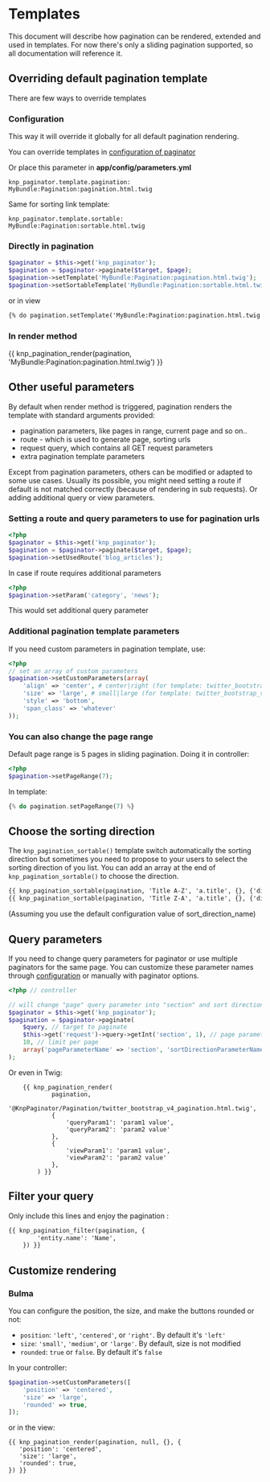 # Templates

This document will describe how pagination can be rendered, extended and used in
templates. For now there's only a sliding pagination supported, so all documentation
will reference it.

## Overriding default pagination template

There are few ways to override templates

### Configuration

This way it will override it globally for all default pagination rendering.

You can override templates in [configuration of
paginator](http://github.com/KnpLabs/KnpPaginatorBundle/blob/master/README.md#configuration)

Or place this parameter in **app/config/parameters.yml**

    knp_paginator.template.pagination: MyBundle:Pagination:pagination.html.twig

Same for sorting link template:

    knp_paginator.template.sortable:   MyBundle:Pagination:sortable.html.twig

### Directly in pagination

``` php
$paginator = $this->get('knp_paginator');
$pagination = $paginator->paginate($target, $page);
$pagination->setTemplate('MyBundle:Pagination:pagination.html.twig');
$pagination->setSortableTemplate('MyBundle:Pagination:sortable.html.twig');
```

or in view

``` html
{% do pagination.setTemplate('MyBundle:Pagination:pagination.html.twig') %}
```

### In render method

{{ knp_pagination_render(pagination, 'MyBundle:Pagination:pagination.html.twig') }}

## Other useful parameters

By default when render method is triggered, pagination renders the template
with standard arguments provided:

- pagination parameters, like pages in range, current page and so on..
- route - which is used to generate page, sorting urls
- request query, which contains all GET request parameters
- extra pagination template parameters

Except from pagination parameters, others can be modified or adapted to some
use cases. Usually its possible, you might need setting a route if default is not
matched correctly (because of rendering in sub requests). Or adding additional
query or view parameters.

### Setting a route and query parameters to use for pagination urls

``` php
<?php
$paginator = $this->get('knp_paginator');
$pagination = $paginator->paginate($target, $page);
$pagination->setUsedRoute('blog_articles');
```

In case if route requires additional parameters

``` php
<?php
$pagination->setParam('category', 'news');
```

This would set additional query parameter

### Additional pagination template parameters

If you need custom parameters in pagination template, use:

``` php
<?php
// set an array of custom parameters
$pagination->setCustomParameters(array(
    'align' => 'center', # center|right (for template: twitter_bootstrap_v4_pagination)
    'size' => 'large', # small|large (for template: twitter_bootstrap_v4_pagination)
    'style' => 'bottom',
    'span_class' => 'whatever'
));
```

### You can also change the page range

Default page range is 5 pages in sliding pagination. Doing it in controller:

``` php
<?php
$pagination->setPageRange(7);
```

In template:

``` php
{% do pagination.setPageRange(7) %}
```

## Choose the sorting direction

The `knp_pagination_sortable()` template switch automatically the sorting direction but sometimes you need to propose to your users to select the sorting direction of you list.
You can add an array at the end of `knp_pagination_sortable()` to choose the direction.

``` html
{{ knp_pagination_sortable(pagination, 'Title A-Z', 'a.title', {}, {'direction': 'asc'}) }}
{{ knp_pagination_sortable(pagination, 'Title Z-A', 'a.title', {}, {'direction': 'desc'}) }}
```
(Assuming you use the default configuration value of sort_direction_name)

<a name="query-parameters"></a>

## Query parameters

If you need to change query parameters for paginator or use multiple paginators for the same page.
You can customize these parameter names through [configuration](http://github.com/KnpLabs/KnpPaginatorBundle/blob/master/README.md#configuration)
or manually with paginator options.

``` php
<?php // controller

// will change "page" query parameter into "section" and sort direction "direction" into "dir"
$paginator = $this->get('knp_paginator');
$pagination = $paginator->paginate(
    $query, // target to paginate
    $this->get('request')->query->getInt('section', 1), // page parameter, now section
    10, // limit per page
    array('pageParameterName' => 'section', 'sortDirectionParameterName' => 'dir')
);
```

Or even in Twig:

```jinja
    {{ knp_pagination_render(
            pagination,
            '@KnpPaginator/Pagination/twitter_bootstrap_v4_pagination.html.twig',
            {
                'queryParam1': 'param1 value',
                'queryParam2': 'param2 value'
            },
            {
                'viewParam1': 'param1 value',
                'viewParam2': 'param2 value'
            },
        ) }}
```

## Filter your query

Only include this lines and enjoy the pagination :
``` html
{{ knp_pagination_filter(pagination, {
        'entity.name': 'Name',
    }) }}
```

## Customize rendering

### Bulma

You can configure the position, the size, and make the buttons rounded or not:
- `position`: `'left'`, `'centered'`, or `'right'`. By default it's `'left'` 
- `size`: `'small'`, `'medium'`, or `'large'`. By default, size is not modified
- `rounded`: `true` or `false`. By default it's `false`

In your controller:
```php
$pagination->setCustomParameters([
    'position' => 'centered',
    'size' => 'large',
    'rounded' => true,
]);
```

or in the view:
```twig
{{ knp_pagination_render(pagination, null, {}, {
   'position': 'centered',
   'size': 'large',
   'rounded': true,
}) }}
```
